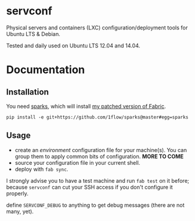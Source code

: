 servconf
========

Physical servers and containers (LXC) configuration/deployment tools for Ubuntu LTS & Debian.

Tested and daily used on Ubuntu LTS 12.04 and 14.04.


# Documentation


## Installation

You need [sparks](https://github.com/1flow/sparks), which will install [my patched version of Fabric](https://github.com/Karmak23/fabric).

	pip install -e git+https://github.com/1flow/sparks@master#egg=sparks


## Usage

- create an *environment* configuration file for your machine(s). You can group them to apply common bits of configuration. **MORE TO COME**
- source your configuration file in your current shell.
- deploy with `fab sync`.

I strongly advise you to have a test machine and run `fab test` on it before; because `servconf` can cut your SSH access if you don't configure it properly.

define `SERVCONF_DEBUG` to anything to get debug messages (there are not many, yet).
